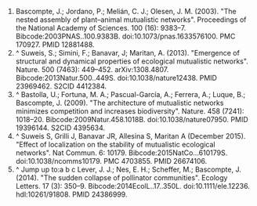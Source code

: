1.	Bascompte, J.; Jordano, P.; Melián, C. J.; Olesen, J. M. (2003). "The nested assembly of plant–animal mutualistic networks". Proceedings of the National Academy of Sciences. 100 (16): 9383–7. Bibcode:2003PNAS..100.9383B. doi:10.1073/pnas.1633576100. PMC 170927. PMID 12881488.
2.	^ Suweis, S.; Simini, F.; Banavar, J; Maritan, A. (2013). "Emergence of structural and dynamical properties of ecological mutualistic networks". Nature. 500 (7463): 449–452. arXiv:1308.4807. Bibcode:2013Natur.500..449S. doi:10.1038/nature12438. PMID 23969462. S2CID 4412384.
3.	^ Bastolla, U.; Fortuna, M. A.; Pascual-García, A.; Ferrera, A.; Luque, B.; Bascompte, J. (2009). "The architecture of mutualistic networks minimizes competition and increases biodiversity". Nature. 458 (7241): 1018–20. Bibcode:2009Natur.458.1018B. doi:10.1038/nature07950. PMID 19396144. S2CID 4395634.
4.	^ Suweis S, Grilli J, Banavar JR, Allesina S, Maritan A (December 2015). "Effect of localization on the stability of mutualistic ecological networks". Nat Commun. 6: 10179. Bibcode:2015NatCo...610179S. doi:10.1038/ncomms10179. PMC 4703855. PMID 26674106.
5.	^ Jump up to:a b c Lever, J. J.; Nes, E. H.; Scheffer, M.; Bascompte, J. (2014). "The sudden collapse of pollinator communities". Ecology Letters. 17 (3): 350–9. Bibcode:2014EcolL..17..350L. doi:10.1111/ele.12236. hdl:10261/91808. PMID 24386999.
